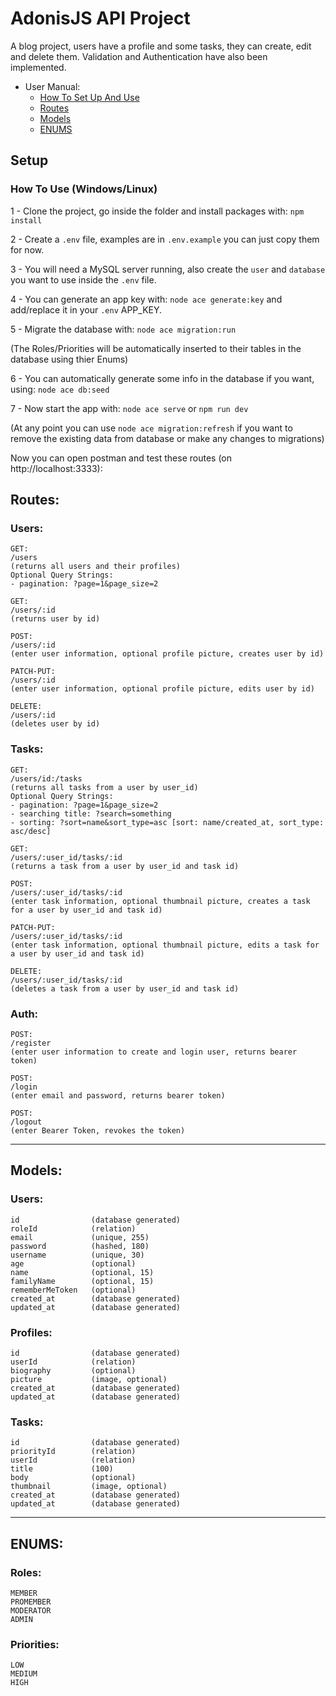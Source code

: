 # AdonisJS API Project

A blog project, users have a profile and some tasks, they can create, edit and delete them.
Validation and Authentication have also been implemented.

* User Manual:
  * [How To Set Up And Use](#setup)
  * [Routes](#routes)
  * [Models](#models)
  * [ENUMS](#enums)


## Setup
### How To Use (Windows/Linux)

1 - Clone the project, go inside the folder and install packages with: `npm install`

2 - Create a `.env` file, examples are in `.env.example` you can just copy them for now.

3 - You will need a MySQL server running, also create the `user` and `database` you want to use inside the `.env` file.

4 - You can generate an app key with: `node ace generate:key` and add/replace it in your `.env` APP_KEY.

5 - Migrate the database with: `node ace migration:run`

(The Roles/Priorities will be automatically inserted to their tables in the database using thier Enums)

6 - You can automatically generate some info in the database if you want, using: `node ace db:seed`

7 - Now start the app with: `node ace serve` or `npm run dev`

(At any point you can use `node ace migration:refresh` if you want to remove the existing data from database or make any changes to migrations)

Now you can open postman and test these routes (on http://localhost:3333):

## Routes:
### Users:
```
GET:
/users
(returns all users and their profiles)
Optional Query Strings:
- pagination: ?page=1&page_size=2

GET:
/users/:id
(returns user by id)

POST:
/users/:id
(enter user information, optional profile picture, creates user by id)

PATCH-PUT:
/users/:id
(enter user information, optional profile picture, edits user by id)

DELETE:
/users/:id
(deletes user by id)
```
### Tasks:
```
GET:
/users/id:/tasks
(returns all tasks from a user by user_id)
Optional Query Strings:
- pagination: ?page=1&page_size=2
- searching title: ?search=something
- sorting: ?sort=name&sort_type=asc [sort: name/created_at, sort_type: asc/desc]

GET:
/users/:user_id/tasks/:id
(returns a task from a user by user_id and task id)

POST:
/users/:user_id/tasks/:id
(enter task information, optional thumbnail picture, creates a task for a user by user_id and task id)

PATCH-PUT:
/users/:user_id/tasks/:id
(enter task information, optional thumbnail picture, edits a task for a user by user_id and task id)

DELETE:
/users/:user_id/tasks/:id
(deletes a task from a user by user_id and task id)
```
### Auth:
```
POST:
/register
(enter user information to create and login user, returns bearer token)

POST:
/login
(enter email and password, returns bearer token)

POST:
/logout
(enter Bearer Token, revokes the token)
```

<hr>

## Models:

### Users:
```
id                (database generated)
roleId            (relation)
email             (unique, 255)
password          (hashed, 180)
username          (unique, 30)
age               (optional)
name              (optional, 15)
familyName        (optional, 15)
rememberMeToken   (optional)
created_at        (database generated)
updated_at        (database generated)
```

### Profiles:
```
id                (database generated)
userId            (relation)
biography         (optional)
picture           (image, optional)
created_at        (database generated)
updated_at        (database generated)
```

### Tasks:
```
id                (database generated)
priorityId        (relation)
userId            (relation)
title             (100)
body              (optional)
thumbnail         (image, optional)
created_at        (database generated)
updated_at        (database generated)
```

<hr>

## ENUMS:

### Roles:
```
MEMBER
PROMEMBER
MODERATOR
ADMIN
```
### Priorities:
```
LOW
MEDIUM
HIGH
```
